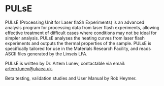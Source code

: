 # PULsE

PULsE (Processing Unit for Laser flaSh Experiments)  is an advanced analysis program for processing data from laser flash experiments, allowing effective treatment of difficult cases where conditions may not be ideal for simpler analysis.  PULsE analyses the heating curves from laser flash experiments and outputs the thermal properties of the sample.  PULsE is specifically tailored for use in the Materials Research Facility, and reads ASCII files generated by the Linseis LFA.

PULsE is written by Dr. Artem Lunev, contactable via email: artem.lunev@ukaea.uk.

Beta testing, validation studies and User Manual by Rob Heymer.
